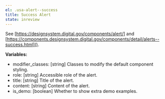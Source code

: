 ```yaml
---
el: .usa-alert--success
title: Success Alert
state: inreview
---
```

See [https://designsystem.digital.gov/components/alert/] and
[https://components.designsystem.digital.gov/components/detail/alerts--success.html]().

__Variables:__
* modifier_classes: [string] Classes to modify the default component styling.
* role: [string] Accessible role of the alert.
* title: [string] Title of the alert.
* content: [string] Content of the alert.
* is_demo: [boolean] Whether to show extra demo examples.
